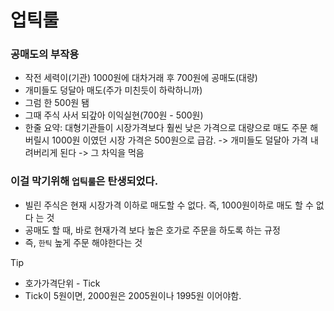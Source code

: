 # 업틱룰



### 공매도의 부작용

* 작전 세력이(기관) 1000원에 대차거래 후 700원에 공매도(대량)
* 개미들도 덩달아 매도(주가 미친듯이 하락하니까)
* 그럼 한 500원 됌
* 그때 주식 사서 되갚아 이익실현(700원 - 500원)
* 한줄 요약: 대형기관들이 시장가격보다 훨씬 낮은 가격으로 대량으로 매도 주문 해버릴시 1000원 이였던 시장 가격은 500원으로 급감. -> 개미들도 덜달아 가격 내려버리게 된다 -> 그 차익을 먹음



### 이걸 막기위해 `업틱룰`은 탄생되었다.

* 빌린 주식은 현재 시장가격 이하로 매도할 수 없다. 즉, 1000원이하로 매도 할 수 없다 는 것
* 공매도 할 때, 바로 현재가격 보다 높은 호가로 주문을 하도록 하는 규정
* 즉, `한틱` 높게 주문 해야한다는 것



> [!TIP]
>
> * 호가가격단위 - Tick
> * Tick이 5원이면, 2000원은 2005원이나 1995원 이어야함.